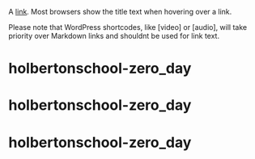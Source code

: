 A [link](http://example.com "Title").
Most browsers show the title text when hovering over a link.

Please note that WordPress shortcodes, like [video] or [audio], will take priority over Markdown links and shouldnt be used for link text.

# holbertonschool-zero_day
# holbertonschool-zero_day
# holbertonschool-zero_day
